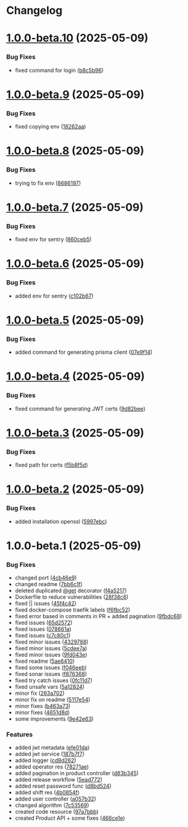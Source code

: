 # Changelog

# [1.0.0-beta.10](https://github.com/thevladbog/cider-code-backend/compare/v1.0.0-beta.9...v1.0.0-beta.10) (2025-05-09)


### Bug Fixes

* fixed command for login ([b8c5b96](https://github.com/thevladbog/cider-code-backend/commit/b8c5b960659440eefc2282d7912b2dbde0a653c7))

# [1.0.0-beta.9](https://github.com/thevladbog/cider-code-backend/compare/v1.0.0-beta.8...v1.0.0-beta.9) (2025-05-09)


### Bug Fixes

* fixed copying env ([18262aa](https://github.com/thevladbog/cider-code-backend/commit/18262aad98563936296c73b98ade998ee0946b47))

# [1.0.0-beta.8](https://github.com/thevladbog/cider-code-backend/compare/v1.0.0-beta.7...v1.0.0-beta.8) (2025-05-09)


### Bug Fixes

* trying to fix env ([8686197](https://github.com/thevladbog/cider-code-backend/commit/86861971ad6511519d225aed318049e315b60141))

# [1.0.0-beta.7](https://github.com/thevladbog/cider-code-backend/compare/v1.0.0-beta.6...v1.0.0-beta.7) (2025-05-09)


### Bug Fixes

* fixed env for sentry ([860ceb5](https://github.com/thevladbog/cider-code-backend/commit/860ceb519532c2d95c292769d436b976992f36ab))

# [1.0.0-beta.6](https://github.com/thevladbog/cider-code-backend/compare/v1.0.0-beta.5...v1.0.0-beta.6) (2025-05-09)


### Bug Fixes

* added env for sentry ([c102b67](https://github.com/thevladbog/cider-code-backend/commit/c102b67cf3444fa627e56b76b950fedded2a7fd7))

# [1.0.0-beta.5](https://github.com/thevladbog/cider-code-backend/compare/v1.0.0-beta.4...v1.0.0-beta.5) (2025-05-09)


### Bug Fixes

* added command for generating prisma client ([07e9f14](https://github.com/thevladbog/cider-code-backend/commit/07e9f149d2bde9746f3b9bd6b9584d4d9bc8be79))

# [1.0.0-beta.4](https://github.com/thevladbog/cider-code-backend/compare/v1.0.0-beta.3...v1.0.0-beta.4) (2025-05-09)


### Bug Fixes

* fixed command for generating JWT certs ([9d82bee](https://github.com/thevladbog/cider-code-backend/commit/9d82bee5b9994645a8942b65c8c45114541f7770))

# [1.0.0-beta.3](https://github.com/thevladbog/cider-code-backend/compare/v1.0.0-beta.2...v1.0.0-beta.3) (2025-05-09)


### Bug Fixes

* fixed path for certs ([f5b8f5d](https://github.com/thevladbog/cider-code-backend/commit/f5b8f5d6007a2b081a97f7185ab2b999378cbcd4))

# [1.0.0-beta.2](https://github.com/thevladbog/cider-code-backend/compare/v1.0.0-beta.1...v1.0.0-beta.2) (2025-05-09)


### Bug Fixes

* added installation openssl ([5997ebc](https://github.com/thevladbog/cider-code-backend/commit/5997ebcac8dde6aefd3c543fdfc9e9a2216505a3))

# 1.0.0-beta.1 (2025-05-09)


### Bug Fixes

* changed port ([4cb46e9](https://github.com/thevladbog/cider-code-backend/commit/4cb46e9cb656845d56ee45187f758037b0aae336))
* changed readme ([7bb6c1f](https://github.com/thevladbog/cider-code-backend/commit/7bb6c1fd1b071f625c38b7fb5b069db9637bbd52))
* deleted duplicated [@get](https://github.com/get) decorator ([f4a5217](https://github.com/thevladbog/cider-code-backend/commit/f4a5217363966bde5a68ac44cd32fa0218e19ca4))
* Dockerfile to reduce vulnerabilities ([28f38c6](https://github.com/thevladbog/cider-code-backend/commit/28f38c6e04a79e0f5a09ca097187277da24042ac))
* fixed || issues ([45f4c42](https://github.com/thevladbog/cider-code-backend/commit/45f4c42d3b465fd410cefdadcce646b41f42c45b))
* fixed docker-compose traefik labels ([f6fbc52](https://github.com/thevladbog/cider-code-backend/commit/f6fbc528a72d8068431cf2aa10069e8aebca8fd2))
* fixed error based in comments in PR + added pagination ([9fbdc68](https://github.com/thevladbog/cider-code-backend/commit/9fbdc68bf6a398fe971e1b31b30aa0430e1976fc))
* fixed issues ([65d2572](https://github.com/thevladbog/cider-code-backend/commit/65d25720ac49bd14096e1811b0df50ae4bbded80))
* fixed issues ([078661a](https://github.com/thevladbog/cider-code-backend/commit/078661ac89061e08dff392c780dcfa6ba99a972d))
* fixed issues ([c7c80c1](https://github.com/thevladbog/cider-code-backend/commit/c7c80c17480d79355ff0111d3caf3084b405bfe8))
* fixed minor issues ([4329788](https://github.com/thevladbog/cider-code-backend/commit/43297883421e82adb0f4dffc0ac3036b9d803255))
* fixed minor issues ([5cdee7a](https://github.com/thevladbog/cider-code-backend/commit/5cdee7a40c3baee9168e14eae17b7bf71ae30606))
* fixed minor issues ([9fd043e](https://github.com/thevladbog/cider-code-backend/commit/9fd043e2ee49d422a77433cbb172dea89d393f18))
* fixed readme ([5ae6410](https://github.com/thevladbog/cider-code-backend/commit/5ae6410170f4ca7419f38d5a821af3c3aefd5e02))
* fixed some issues ([f046eeb](https://github.com/thevladbog/cider-code-backend/commit/f046eeb4180a25892e2753b92a06a911d49ccc45))
* fixed sonar issues ([f876368](https://github.com/thevladbog/cider-code-backend/commit/f876368759534bfd1ee04c3e731a644f541cd9ff))
* fixed try catch issues ([0fc11d7](https://github.com/thevladbog/cider-code-backend/commit/0fc11d7c4e61b5369f1e2e7b92e7a70bfed47c60))
* fixed unsafe vars ([5a12824](https://github.com/thevladbog/cider-code-backend/commit/5a12824432ca329d1016319932a2ab9cd0c1b55c))
* minor fix ([263a702](https://github.com/thevladbog/cider-code-backend/commit/263a70261d7affe6dc0f95545d5f0c0cbd49fd44))
* minor fix on readme ([5117e54](https://github.com/thevladbog/cider-code-backend/commit/5117e545bcef25ce88b2e8da2110c4ada130c0b8))
* minor fixes ([b463a73](https://github.com/thevladbog/cider-code-backend/commit/b463a730df68f431987f9c74988480951aede5ce))
* minor fixes ([4651d8d](https://github.com/thevladbog/cider-code-backend/commit/4651d8d4f1e38fbb0b9bb02018d2435b80e046d7))
* some improvements ([9e42e63](https://github.com/thevladbog/cider-code-backend/commit/9e42e63dc229ebaeb5c09ad3a5ac594ff2566bda))


### Features

* added jwt metadata ([efe01da](https://github.com/thevladbog/cider-code-backend/commit/efe01dae3f52d3c1112b5d2a5d2eb84af2ceb902))
* added jwt service ([187b7f7](https://github.com/thevladbog/cider-code-backend/commit/187b7f7c7130b6c1da9734590928a3b76c3213a9))
* added logger ([cd8d262](https://github.com/thevladbog/cider-code-backend/commit/cd8d26221b83974bf0bf3b64ad3a69b68d77cb65))
* added operator res ([78271ae](https://github.com/thevladbog/cider-code-backend/commit/78271aee4cf661fd85a6e822ce4258f4285613e8))
* added pagination in product controller ([d83b345](https://github.com/thevladbog/cider-code-backend/commit/d83b345e63a8bc4db3da78defdf1644ca1df82b8))
* added release workflow ([5ead772](https://github.com/thevladbog/cider-code-backend/commit/5ead772bf98187701f1b52703cfdd063daac7f50))
* added reset password func ([d8bd524](https://github.com/thevladbog/cider-code-backend/commit/d8bd52439c3b9d05a9cc770baf3c1ee78b4601c5))
* added shift res ([4b0854f](https://github.com/thevladbog/cider-code-backend/commit/4b0854f4a79ce0aa7a5d604194b68210e7395fc8))
* added user controller ([a057b32](https://github.com/thevladbog/cider-code-backend/commit/a057b32920b2aee99b173a02dcbd31a5d2d0c4a8))
* changed algorithm ([7c53569](https://github.com/thevladbog/cider-code-backend/commit/7c53569ad69189aae947fea35de8e96e6e0eb05f))
* created code resource ([97a7bbb](https://github.com/thevladbog/cider-code-backend/commit/97a7bbb7fa59a9d466ad0e16293fead765c7ab78))
* created Product API + some fixes ([466ce1e](https://github.com/thevladbog/cider-code-backend/commit/466ce1e72d841677c9ee8889c77491b374254440))
